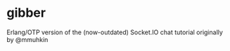 gibber
======

Erlang/OTP version of the (now-outdated) Socket.IO chat tutorial originally by @mmuhkin
